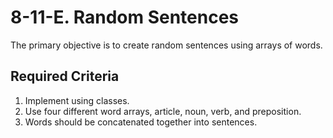 # 8-11-E. Random Sentences
The primary objective is to create random sentences using arrays of words.

## Required Criteria
1. Implement using classes.
2. Use four different word arrays, article, noun, verb, and preposition.
3. Words should be concatenated together into sentences.
